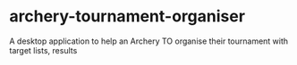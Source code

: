 # archery-tournament-organiser
A desktop application to help an Archery TO organise their tournament with target lists, results
